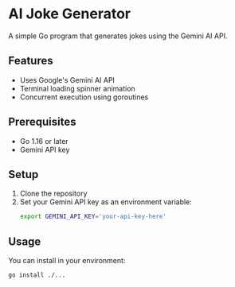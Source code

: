 # AI Joke Generator

A simple Go program that generates jokes using the Gemini AI API.

## Features

- Uses Google's Gemini AI API
- Terminal loading spinner animation
- Concurrent execution using goroutines

## Prerequisites

- Go 1.16 or later
- Gemini API key

## Setup

1. Clone the repository
2. Set your Gemini API key as an environment variable:
   ```bash
   export GEMINI_API_KEY='your-api-key-here'
   ```

## Usage

You can install in your environment:
```bash
go install ./...
```
